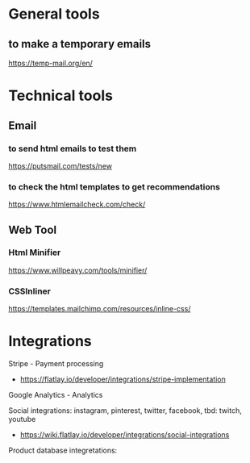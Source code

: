 <!-- TITLE: Tools -->
<!-- SUBTITLE: A quick summary of Tools -->

# General tools
## to make a temporary emails
https://temp-mail.org/en/


# Technical tools

## Email
### to send html emails to test them
https://putsmail.com/tests/new


### to check the html templates to get recommendations
https://www.htmlemailcheck.com/check/


## Web Tool
### Html Minifier
https://www.willpeavy.com/tools/minifier/

### CSSInliner
https://templates.mailchimp.com/resources/inline-css/

# Integrations
Stripe - Payment processing
* https://flatlay.io/developer/integrations/stripe-implementation

Google Analytics - Analytics

Social integrations: instagram, pinterest, twitter, facebook, 
tbd: twitch, youtube
* https://wiki.flatlay.io/developer/integrations/social-integrations

Product database integretations:
